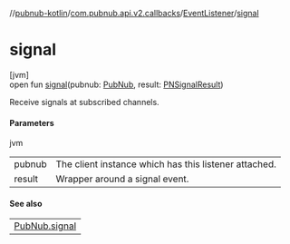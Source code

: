 //[pubnub-kotlin](../../../index.md)/[com.pubnub.api.v2.callbacks](../index.md)/[EventListener](index.md)/[signal](signal.md)

# signal

[jvm]\
open fun [signal](signal.md)(pubnub: [PubNub](../../com.pubnub.api/-pub-nub/index.md), result: [PNSignalResult](../../../../pubnub-core/pubnub-core-api/pubnub-core-api/com.pubnub.api.models.consumer.pubsub/-p-n-signal-result/index.md))

Receive signals at subscribed channels.

#### Parameters

jvm

| | |
|---|---|
| pubnub | The client instance which has this listener attached. |
| result | Wrapper around a signal event. |

#### See also

| |
|---|
| [PubNub.signal](../../com.pubnub.api/-pub-nub/signal.md) |
